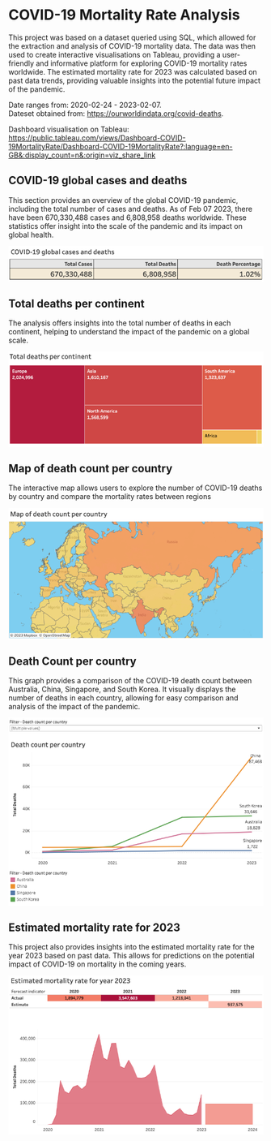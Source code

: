 # COVID-19 Mortality Rate Analysis

This project was based on a dataset queried using SQL, which allowed for the extraction and analysis of COVID-19 mortality data. The data was then used to create interactive visualisations on Tableau, providing a user-friendly and informative platform for exploring COVID-19 mortality rates worldwide. The estimated mortality rate for 2023 was calculated based on past data trends, providing valuable insights into the potential future impact of the pandemic.

Date ranges from: 2020-02-24 - 2023-02-07.\
Dateset obtained from: https://ourworldindata.org/covid-deaths. 

Dashboard visualisation on Tableau: https://public.tableau.com/views/Dashboard-COVID-19MortalityRate/Dashboard-COVID-19MortalityRate?:language=en-GB&:display_count=n&:origin=viz_share_link

## COVID-19 global cases and deaths
This section provides an overview of the global COVID-19 pandemic, including the total number of cases and deaths. As of Feb 07 2023, there have been 670,330,488 cases and 6,808,958 deaths worldwide. These statistics offer insight into the scale of the pandemic and its impact on global health. 

<img align="center" src= "https://github.com/zhicongg13/COVID-19-Mortality-Rate-Analysis/blob/main/Images/Image%201%20-%20Global%20cases%20and%20deaths.png">


## Total deaths per continent
The analysis offers insights into the total number of deaths in each continent, helping to understand the impact of the pandemic on a global scale. 

<img align="center" src= "https://github.com/zhicongg13/COVID-19-Mortality-Rate-Analysis/blob/main/Images/Image%202%20-%20Total%20deaths%20per%20continent.png">



## Map of death count per country
The interactive map allows users to explore the number of COVID-19 deaths by country and compare the mortality rates between regions

<img align="center" src= "https://github.com/zhicongg13/COVID-19-Mortality-Rate-Analysis/blob/main/Images/Image%203%20-%20Map%20of%20death%20count%20per%20country.png">


## Death Count per country
This graph provides a comparison of the COVID-19 death count between Australia, China, Singapore, and South Korea. It visually displays the number of deaths in each country, allowing for easy comparison and analysis of the impact of the pandemic. 

<img align="center" src= "https://github.com/zhicongg13/COVID-19-Mortality-Rate-Analysis/blob/main/Images/Image%204%20-%20Death%20Count%20per%20country.png">


## Estimated mortality rate for 2023
This project also provides insights into the estimated mortality rate for the year 2023 based on past data. This allows for predictions on the potential impact of COVID-19 on mortality in the coming years.

<img align="center" src= "https://github.com/zhicongg13/COVID-19-Mortality-Rate-Analysis/blob/main/Images/Image%205%20-%20Estimated%20mortality%20rate%20for%202023.png">
<img align="center" src= "https://github.com/zhicongg13/COVID-19-Mortality-Rate-Analysis/blob/main/Images/Image%206%20-%20Estimate%20mortality%20rate%20graph%20for%202023.png">
